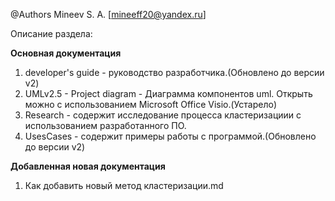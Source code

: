 @Authors
	Mineev S. A. [mineeff20@yandex.ru]
	
Описание раздела:

**Основная документация**

1. developer's guide - руководство разработчика.(Обновлено до версии v2)
2. UMLv2.5 - Project diagram - Диаграмма компонентов uml. Открыть можно с использованием Microsoft Office Visio.(Устарело)
3. Research - содержит исследование процесса кластеризациии с использованием разработанного ПО.
4. UsesCases - содержит примеры работы с программой.(Обновлено до версии v2)

**Добавленная новая документация**

1. Как добавить новый метод кластеризации.md